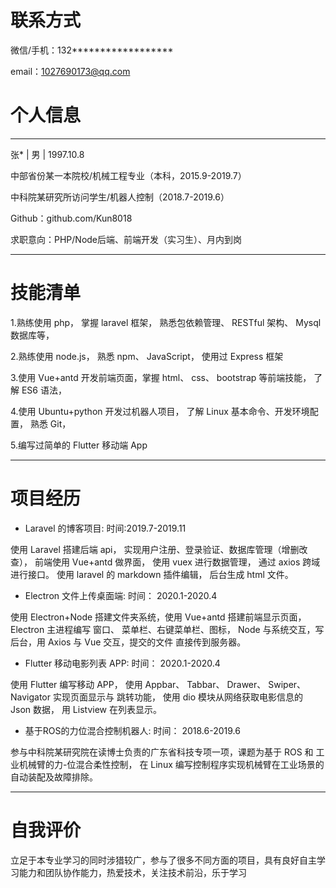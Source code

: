 # 联系方式

微信/手机：132******************

email：1027690173@qq.com

# 个人信息
---

张* | 男 | 1997.10.8

中部省份某一本院校/机械工程专业（本科，2015.9-2019.7）

中科院某研究所访问学生/机器人控制（2018.7-2019.6）

Github：github.com/Kun8018

求职意向：PHP/Node后端、前端开发（实习生）、月内到岗

---

# 技能清单
1.熟练使用 php， 掌握 laravel 框架， 熟悉包依赖管理、 RESTful 架构、 Mysql 数据库等，

2.熟练使用 node.js， 熟悉 npm、 JavaScript， 使用过 Express 框架

3.使用 Vue+antd 开发前端页面，掌握 html、 css、 bootstrap 等前端技能， 了解 ES6 语法，

4.使用 Ubuntu+python 开发过机器人项目， 了解 Linux 基本命令、开发环境配置， 熟悉 Git，

5.编写过简单的 Flutter 移动端 App

---

# 项目经历

- Laravel 的博客项目: 时间:2019.7-2019.11

使用 Laravel 搭建后端 api， 实现用户注册、登录验证、数据库管理（增删改查）， 前端使用 Vue+antd
做界面， 使用 vuex 进行数据管理， 通过 axios 跨域进行接口。 使用 laravel 的 markdown 插件编辑，
后台生成 html 文件。

- Electron 文件上传桌面端: 时间： 2020.1-2020.4

使用 Electron+Node 搭建文件夹系统，使用 Vue+antd 搭建前端显示页面， Electron 主进程编写
窗口、 菜单栏、右键菜单栏、图标， Node 与系统交互，写后台，用 Axios 与 Vue 交互，提交的文件
直接传到服务器。

- Flutter 移动电影列表 APP: 时间： 2020.1-2020.4

使用 Flutter 编写移动 APP， 使用 Appbar、 Tabbar、 Drawer、 Swiper、 Navigator 实现页面显示与
跳转功能， 使用 dio 模块从网络获取电影信息的 Json 数据， 用 Listview 在列表显示。

- 基于ROS的力位混合控制机器人: 时间： 2018.6-2019.6

参与中科院某研究院在读博士负责的广东省科技专项一项，课题为基于 ROS 和 工业机械臂的力-位混合柔性控制， 在 Linux 编写控制程序实现机械臂在工业场景的自动装配及故障排除。

---
# 自我评价

立足于本专业学习的同时涉猎较广，参与了很多不同方面的项目，具有良好自主学习能力和团队协作能力，热爱技术，关注技术前沿，乐于学习
